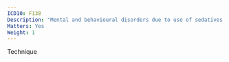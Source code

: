 ```yaml
---
ICD10: F138
Description: "Mental and behavioural disorders due to use of sedatives or hypnotics: Other mental and behavioural disorders"
Matters: Yes
Weight: 1
---
```

Technique
